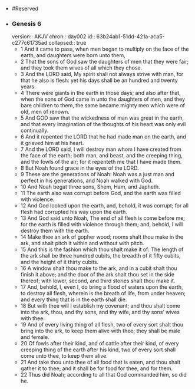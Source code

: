 - #Reserved
- ### Genesis 6
  version:: AKJV
  chron:: day002
  id:: 63b24ab1-51dd-421a-aca5-c277c61735ad
  collapsed:: true
	- 1 And it came to pass, when men began to multiply on the face of the earth, and
	  daughters were born unto them,
	- 2 That the sons of God saw the daughters of men that they were fair; and they took them wives of all which they chose.
	- 3 And the LORD said, My spirit shall not always strive with man, for that he also is flesh: yet his days shall be an hundred and twenty years.
	- 4 There were giants in the earth in those days; and also after that, when the sons of God came in unto the daughters of men, and they bare children to them, the same became mighty men which were of old, men of renown.
	- 5 And GOD saw that the wickedness of man was great in the earth, and that every imagination of the thoughts of his heart was only evil continually.
	- 6 And it repented the LORD that he had made man on the earth, and it grieved him at his heart.
	- 7 And the LORD said, I will destroy man whom I have created from the face of the earth; both man, and beast, and the creeping thing, and the fowls of the air; for it repenteth me that I have made them.
	- 8 But Noah found grace in the eyes of the LORD.
	- 9 These are the generations of Noah: Noah was a just man and perfect in his
	  generations, and Noah walked with God.
	- 10 And Noah begat three sons, Shem, Ham, and Japheth.
	- 11 The earth also was corrupt before God, and the earth was filled with violence.
	- 12 And God looked upon the earth, and, behold, it was corrupt; for all flesh had corrupted his way upon the earth.
	- 13 And God said unto Noah, The end of all flesh is come before me; for the earth is filled with violence through them; and, behold, I will destroy them with the earth.
	- 14 Make thee an ark of gopher wood; rooms shalt thou make in the ark, and shalt pitch it within and without with pitch.
	- 15 And this is the fashion which thou shalt make it of: The length of the ark shall be three hundred cubits, the breadth of it fifty cubits, and the height of it thirty cubits.
	- 16 A window shalt thou make to the ark, and in a cubit shalt thou finish it above; and the door of the ark shalt thou set in the side thereof; with lower, second, and third stories shalt thou make it.
	- 17 And, behold, I, even I, do bring a flood of waters upon the earth, to destroy all flesh, wherein is the breath of life, from under heaven; and every thing that is in the earth shall die.
	- 18 But with thee will I establish my covenant; and thou shalt come into the ark, thou, and thy sons, and thy wife, and thy sons’ wives with thee.
	- 19 And of every living thing of all flesh, two of every sort shalt thou bring into the ark, to keep them alive with thee; they shall be male and female.
	- 20 Of fowls after their kind, and of cattle after their kind, of every creeping thing of the earth after his kind, two of every sort shall come unto thee, to keep them alive.
	- 21 And take thou unto thee of all food that is eaten, and thou shalt gather it to thee; and it shall be for food for thee, and for them.
	- 22 Thus did Noah; according to all that God commanded
	  him, so did he.